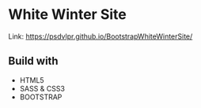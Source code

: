 # White Winter Site

Link: https://psdvlpr.github.io/BootstrapWhiteWinterSite/


## Build with

* HTML5
* SASS & CSS3
* BOOTSTRAP
